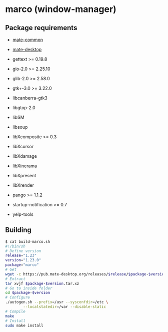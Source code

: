 # marco (window-manager)

## Package requirements

  * [mate-common](./mate-common)

  * [mate-desktop](./mate-desktop)

  * gettext >= 0.19.8

  * gio-2.0 >= 2.25.10

  * glib-2.0 >= 2.58.0

  * gtk+-3.0 >= 3.22.0

  * libcanberra-gtk3

  * libgtop-2.0

  * libSM

  * libsoup

  * libXcomposite >= 0.3

  * libXcursor

  * libXdamage

  * libXinerama

  * libXpresent

  * libXrender

  * pango >= 1.1.2

  * startup-notification >= 0.7

  * yelp-tools

## Building

```bash
$ cat build-marco.sh
#!/bin/sh
# Define version
release="1.23"
version="1.23.0"
package="marco"
# Get
wget -c https://pub.mate-desktop.org/releases/$release/$package-$version.tar.xz
# Extract
tar xvjf $package-$version.tar.xz
# Go to inside folder
cd $package-$version
# Configure
./autogen.sh --prefix=/usr --sysconfdir=/etc \
        --localstatedir=/var --disable-static
# Compile
make
# Install
sudo make install
```

